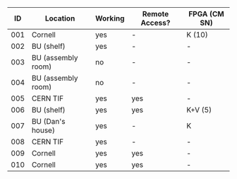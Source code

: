 | ID  | Location                   | Working | Remote Access? | FPGA (CM SN)     |
| --- | --- | --- | --- |--- |
| 001 | Cornell                    | yes | -             | K (10)  |
| 002 | BU (shelf)                 | yes | -           | -       |
| 003 | BU (assembly room)         | no | -             | -       |
| 004 | BU (assembly room)         | no | -             | -       |
| 005 | CERN TIF                   | yes| yes             | -       |
| 006 | BU (shelf)                 | yes| yes            | K+V (5) |
| 007 | BU (Dan's house)           | yes| -              | K        |
| 008 | CERN TIF                   | yes| -            | -       |
| 009 | Cornell                    | yes| yes              | -       |
| 010 | Cornell                    | yes| yes            | - |
